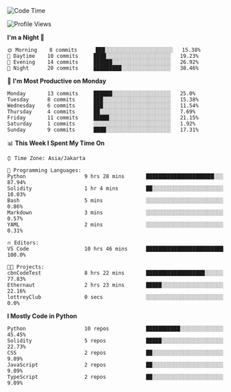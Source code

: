 <!--START_SECTION:waka-->
![Code Time](http://img.shields.io/badge/Code%20Time-1%2C352%20hrs%2031%20mins-blue)

![Profile Views](http://img.shields.io/badge/Profile%20Views-0-blue)

**I'm a Night 🦉** 

```text
🌞 Morning    8 commits      ███░░░░░░░░░░░░░░░░░░░░░░   15.38% 
🌆 Daytime    10 commits     ████░░░░░░░░░░░░░░░░░░░░░   19.23% 
🌃 Evening    14 commits     ██████░░░░░░░░░░░░░░░░░░░   26.92% 
🌙 Night      20 commits     █████████░░░░░░░░░░░░░░░░   38.46%

```
📅 **I'm Most Productive on Monday** 

```text
Monday       13 commits     ██████░░░░░░░░░░░░░░░░░░░   25.0% 
Tuesday      8 commits      ███░░░░░░░░░░░░░░░░░░░░░░   15.38% 
Wednesday    6 commits      ███░░░░░░░░░░░░░░░░░░░░░░   11.54% 
Thursday     4 commits      ██░░░░░░░░░░░░░░░░░░░░░░░   7.69% 
Friday       11 commits     █████░░░░░░░░░░░░░░░░░░░░   21.15% 
Saturday     1 commits      ░░░░░░░░░░░░░░░░░░░░░░░░░   1.92% 
Sunday       9 commits      ████░░░░░░░░░░░░░░░░░░░░░   17.31%

```


📊 **This Week I Spent My Time On** 

```text
⌚︎ Time Zone: Asia/Jakarta

💬 Programming Languages: 
Python                   9 hrs 28 mins       ██████████████████████░░░   87.94% 
Solidity                 1 hr 4 mins         ██░░░░░░░░░░░░░░░░░░░░░░░   10.03% 
Bash                     5 mins              ░░░░░░░░░░░░░░░░░░░░░░░░░   0.86% 
Markdown                 3 mins              ░░░░░░░░░░░░░░░░░░░░░░░░░   0.57% 
YAML                     2 mins              ░░░░░░░░░░░░░░░░░░░░░░░░░   0.31%

🔥 Editors: 
VS Code                  10 hrs 46 mins      █████████████████████████   100.0%

🐱‍💻 Projects: 
cbnCodeTest              8 hrs 22 mins       ███████████████████░░░░░░   77.83% 
Ethernaut                2 hrs 23 mins       █████░░░░░░░░░░░░░░░░░░░░   22.16% 
lottreyClub              0 secs              ░░░░░░░░░░░░░░░░░░░░░░░░░   0.0%

```

**I Mostly Code in Python** 

```text
Python                   10 repos            ███████████░░░░░░░░░░░░░░   45.45% 
Solidity                 5 repos             █████░░░░░░░░░░░░░░░░░░░░   22.73% 
CSS                      2 repos             ██░░░░░░░░░░░░░░░░░░░░░░░   9.09% 
JavaScript               2 repos             ██░░░░░░░░░░░░░░░░░░░░░░░   9.09% 
TypeScript               2 repos             ██░░░░░░░░░░░░░░░░░░░░░░░   9.09%

```



<!--END_SECTION:waka-->
